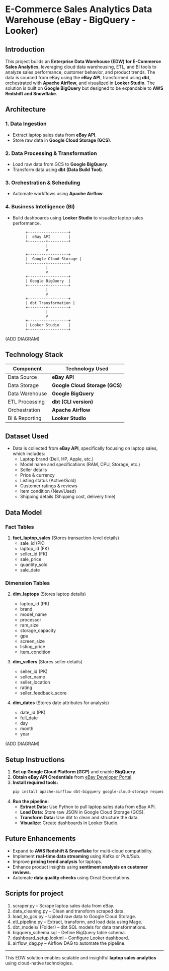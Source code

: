 # E-Commerce Sales Analytics Data Warehouse (eBay - BigQuery - Looker)

## Introduction
This project builds an **Enterprise Data Warehouse (EDW) for E-Commerce Sales Analytics**, leveraging cloud data warehousing, ETL, and BI tools to analyze sales performance, customer behavior, and product trends. The data is sourced from eBay using the **eBay API**, transformed using **dbt**, orchestrated with **Apache Airflow**, and visualized in **Looker Studio**. The solution is built on **Google BigQuery** but designed to be expandable to **AWS Redshift and Snowflake**.

## Architecture
### **1. Data Ingestion**
- Extract laptop sales data from **eBay API**.
- Store raw data in **Google Cloud Storage (GCS)**.

### **2. Data Processing & Transformation**
- Load raw data from GCS to **Google BigQuery**.
- Transform data using **dbt (Data Build Tool)**.

### **3. Orchestration & Scheduling**
- Automate workflows using **Apache Airflow**.

### **4. Business Intelligence (BI)**
- Build dashboards using **Looker Studio** to visualize laptop sales performance.

```
         +------------------+
         |  eBay API        |
         +--------+---------+
                  |
                  v
         +------------------+
         |  Google Cloud Storage |
         +--------+---------+
                  |
                  v
         +------------------+
         | Google BigQuery  |
         +--------+---------+
                  |
                  v
         +------------------+
         | dbt Transformation |
         +--------+---------+
                  |
                  v
         +------------------+
         | Looker Studio    |
         +------------------+
```
(ADD DIAGRAM)

## Technology Stack
| Component        | Technology Used |
|-----------------|----------------|
| Data Source     | **eBay API** |
| Data Storage    | **Google Cloud Storage (GCS)** |
| Data Warehouse  | **Google BigQuery** |
| ETL Processing  | **dbt (CLI version)** |
| Orchestration   | **Apache Airflow** |
| BI & Reporting  | **Looker Studio** |

## Dataset Used
- Data is collected from **eBay API**, specifically focusing on laptop sales, which includes:
  - Laptop brand (Dell, HP, Apple, etc.)
  - Model name and specifications (RAM, CPU, Storage, etc.)
  - Seller details
  - Price & currency
  - Listing status (Active/Sold)
  - Customer ratings & reviews
  - Item condition (New/Used)
  - Shipping details (Shipping cost, delivery time)
  
## Data Model
### **Fact Tables**
1. **fact_laptop_sales** (Stores transaction-level details)
   - sale_id (PK)
   - laptop_id (FK)
   - seller_id (FK)
   - sale_price
   - quantity_sold
   - sale_date

### **Dimension Tables**
2. **dim_laptops** (Stores laptop details)
   - laptop_id (PK)
   - brand
   - model_name
   - processor
   - ram_size
   - storage_capacity
   - gpu
   - screen_size
   - listing_price
   - item_condition

3. **dim_sellers** (Stores seller details)
   - seller_id (PK)
   - seller_name
   - seller_location
   - rating
   - seller_feedback_score

4. **dim_dates** (Stores date attributes for analysis)
   - date_id (PK)
   - full_date
   - day
   - month
   - year

(ADD DIAGRAM)

## Setup Instructions
1. **Set up Google Cloud Platform (GCP)** and enable **BigQuery**.
2. **Obtain eBay API Credentials** from [eBay Developer Portal](https://developer.ebay.com/).
3. **Install required tools:**
   ```sh
   pip install apache-airflow dbt-bigquery google-cloud-storage requests pandas
   ```
4. **Run the pipeline:**
   - **Extract Data:** Use Python to pull laptop sales data from eBay API.
   - **Load Data:** Store raw JSON in Google Cloud Storage (GCS).
   - **Transform Data:** Use dbt to clean and structure the data.
   - **Visualize:** Create dashboards in Looker Studio.

## Future Enhancements
- Expand to **AWS Redshift & Snowflake** for multi-cloud compatibility.
- Implement **real-time data streaming** using Kafka or Pub/Sub.
- Improve **pricing trend analysis** for laptops.
- Enhance product insights using **sentiment analysis on customer reviews**.
- Automate **data quality checks** using Great Expectations.

## Scripts for project
1. scraper.py – Scrape laptop sales data from eBay.
2. data_cleaning.py – Clean and transform scraped data.
3. load_to_gcs.py – Upload raw data to Google Cloud Storage.
4. etl_pipeline.py – Extract, transform, and load data using Mage.
5. dbt_models/ (Folder) – dbt SQL models for data transformations.
6. bigquery_schema.sql – Define BigQuery table schema.
7. dashboard_setup.lookml – Configure Looker dashboard.
8. airflow_dag.py – Airflow DAG to automate the pipeline.

---
This EDW solution enables scalable and insightful **laptop sales analytics** using cloud-native technologies.
